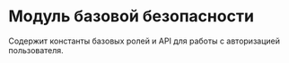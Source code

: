 # Модуль базовой безопасности

Содержит константы базовых ролей и API для работы с авторизацией пользователя.
